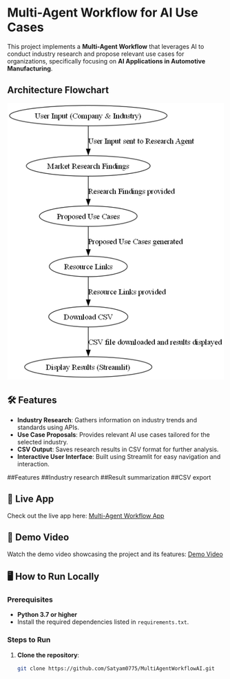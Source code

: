 # Multi-Agent Workflow for AI Use Cases

This project implements a **Multi-Agent Workflow** that leverages AI to conduct industry research and propose relevant use cases for organizations, specifically focusing on **AI Applications in Automotive Manufacturing**.

## Architecture Flowchart
![Architecture Flowchart](flowchart/architecture.png)

## 🛠️ Features

- **Industry Research**: Gathers information on industry trends and standards using APIs.
- **Use Case Proposals**: Provides relevant AI use cases tailored for the selected industry.
- **CSV Output**: Saves research results in CSV format for further analysis.
- **Interactive User Interface**: Built using Streamlit for easy navigation and interaction.
  
##Features
##Industry research
##Result summarization
##CSV export

## 🚀 Live App

Check out the live app here: [Multi-Agent Workflow App](https://huggingface.co/spaces/Satyam0077/MultiAgentWorkflowAI)

## 🎥 Demo Video

Watch the demo video showcasing the project and its features: [Demo Video](https://youtu.be/0msTaU0eH_o?si=D_ziF8fofmIGHdrG)

## 🖥️ How to Run Locally

### Prerequisites

- **Python 3.7 or higher**
- Install the required dependencies listed in `requirements.txt`.

### Steps to Run

1. **Clone the repository**:
   ```bash
   git clone https://github.com/Satyam0775/MultiAgentWorkflowAI.git
